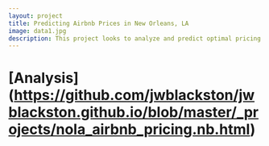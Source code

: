 ```yaml
---
layout: project
title: Predicting Airbnb Prices in New Orleans, LA
image: data1.jpg
description: This project looks to analyze and predict optimal pricing for Airbnb rentals in New Orleans, Louisiana, then specifically within the Milan neighborhood. All data obtained from insideairbnb.com. 
---
```

# [Analysis] (https://github.com/jwblackston/jwblackston.github.io/blob/master/_projects/nola_airbnb_pricing.nb.html)





